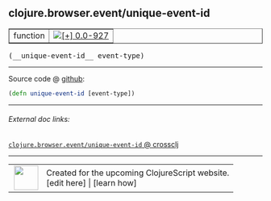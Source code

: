 ## clojure.browser.event/unique-event-id



 <table border="1">
<tr>
<td>function</td>
<td><a href="https://github.com/cljsinfo/cljs-api-docs/tree/0.0-927"><img valign="middle" alt="[+] 0.0-927" title="Added in 0.0-927" src="https://img.shields.io/badge/+-0.0--927-lightgrey.svg"></a> </td>
</tr>
</table>


 <samp>
(__unique-event-id__ event-type)<br>
</samp>

---







Source code @ [github](https://github.com/clojure/clojurescript/blob/r2234/src/cljs/clojure/browser/event.cljs#L92):

```clj
(defn unique-event-id [event-type])
```

<!--
Repo - tag - source tree - lines:

 <pre>
clojurescript @ r2234
└── src
    └── cljs
        └── clojure
            └── browser
                └── <ins>[event.cljs:92](https://github.com/clojure/clojurescript/blob/r2234/src/cljs/clojure/browser/event.cljs#L92)</ins>
</pre>

-->

---



###### External doc links:

[`clojure.browser.event/unique-event-id` @ crossclj](http://crossclj.info/fun/clojure.browser.event.cljs/unique-event-id.html)<br>

---

 <table>
<tr><td>
<img valign="middle" align="right" width="48px" src="http://i.imgur.com/Hi20huC.png">
</td><td>
Created for the upcoming ClojureScript website.<br>
[edit here] | [learn how]
</td></tr></table>

[edit here]:https://github.com/cljsinfo/cljs-api-docs/blob/master/cljsdoc/clojure.browser.event/unique-event-id.cljsdoc
[learn how]:https://github.com/cljsinfo/cljs-api-docs/wiki/cljsdoc-files

<!--

This information was too distracting to show to readers, but I'll leave it
commented here since it is helpful to:

- pretty-print the data used to generate this document
- and show how to retrieve that data



The API data for this symbol:

```clj
{:ns "clojure.browser.event",
 :name "unique-event-id",
 :type "function",
 :signature ["[event-type]"],
 :source {:code "(defn unique-event-id [event-type])",
          :title "Source code",
          :repo "clojurescript",
          :tag "r2234",
          :filename "src/cljs/clojure/browser/event.cljs",
          :lines [92]},
 :full-name "clojure.browser.event/unique-event-id",
 :full-name-encode "clojure.browser.event/unique-event-id",
 :history [["+" "0.0-927"]]}

```

Retrieve the API data for this symbol:

```clj
;; from Clojure REPL
(require '[clojure.edn :as edn])
(-> (slurp "https://raw.githubusercontent.com/cljsinfo/cljs-api-docs/catalog/cljs-api.edn")
    (edn/read-string)
    (get-in [:symbols "clojure.browser.event/unique-event-id"]))
```

-->
